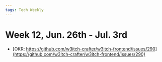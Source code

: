 ```yaml
---
tags: Tech Weekly
---
```

# Week 12, Jun. 26th - Jul. 3rd

- [OKR: https://github.com/w3itch-crafter/w3itch-frontend/issues/290](https://github.com/w3itch-crafter/w3itch-frontend/issues/290)
